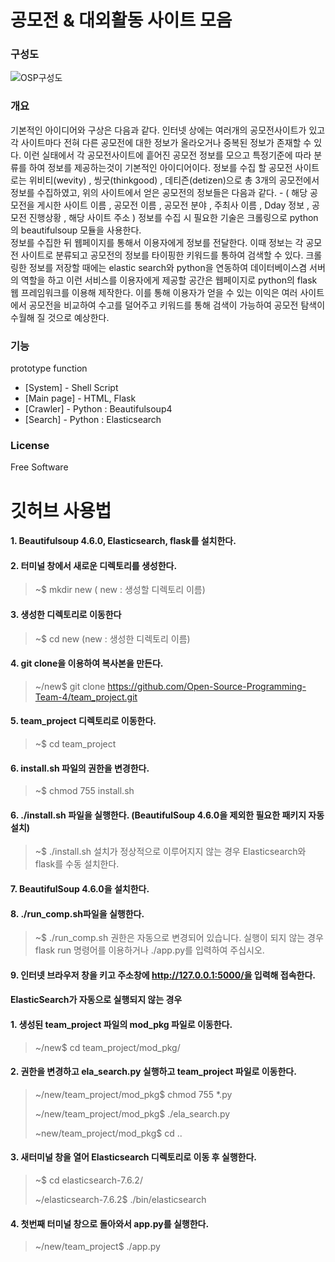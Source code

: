 # 공모전 & 대외활동 사이트 모음


### 구성도

![OSP구성도](https://user-images.githubusercontent.com/70523625/123081296-c8712180-d458-11eb-9860-bb1e7e8af6b3.png)

### 개요
   기본적인 아이디어와 구상은 다음과 같다. 
   인터넷 상에는 여러개의 공모전사이트가 있고 각 사이트마다 전혀 다른 공모전에 대한 정보가 올라오거나 중복된 정보가 존재할 수 있다. 
   이런 실태에서 각 공모전사이트에 흩어진 공모전 정보를 모으고 특정기준에 따라 분류를 하여 정보를 제공하는것이 기본적인 아이디어이다. 
   정보를 수집 할 공모전 사이트로는 위비티(wevity) , 씽굿(thinkgood) , 데티즌(detizen)으로 총 3개의 공모전에서 정보를 수집하였고, 위의 사이트에서 얻은 공모전의 정보들은 다음과 같다. 
      - ( 해당 공모전을 게시한 사이트 이름 , 공모전 이름 , 공모전 분야 , 주최사 이름 , Dday 정보 , 공모전 진행상황 , 해당 사이트 주소 ) 
   정보를 수집 시 필요한 기술은 크롤링으로 python의 beautifulsoup 모듈을 사용한다.  
   정보를 수집한 뒤 웹페이지를 통해서 이용자에게 정보를 전달한다. 이때 정보는 각 공모전 사이트로 분류되고 공모전의 정보를 타이핑한 키워드를 통하여 검색할 수 있다. 
   크롤링한 정보를 저장할 때에는 elastic search와 python을 연동하여 데이터베이스겸 서버의 역할을 하고 이런 서비스를 이용자에게 제공할 공간은 웹페이지로 python의 flask 웹 프레임워크를 이용해 제작한다. 
   이를 통해 이용자가 얻을 수 있는 이익은 여러 사이트에서 공모전을 비교하여 수고를 덜어주고 키워드를 통해 검색이 가능하여 공모전 탐색이 수월해 질 것으로 예상한다.


### 기능
prototype function
- [System] - Shell Script
- [Main page] - HTML, Flask
- [Crawler] - Python : Beautifulsoup4 
- [Search] - Python : Elasticsearch

### License
Free Software


깃허브 사용법
=============

#### 1.	Beautifulsoup 4.6.0, Elasticsearch, flask를 설치한다. 
#### 2.	터미널 창에서 새로운 디렉토리를 생성한다.
   >	~$ mkdir new  ( new : 생성할 디렉토리 이름)
#### 3.	생성한 디렉토리로 이동한다
   >	~$ cd new   (new : 생성한 디렉토리 이름)
#### 4.	git clone을 이용하여 복사본을 만든다.
   >	~/new$ git clone https://github.com/Open-Source-Programming-Team-4/team_project.git
#### 5. team_project 디렉토리로 이동한다.
   >  ~$ cd team_project
#### 6. install.sh 파일의 권한을 변경한다.
   >  ~$ chmod 755 install.sh
#### 6. ./install.sh 파일을 실행한다. (BeautifulSoup 4.6.0을 제외한 필요한 패키지 자동 설치)
   >  ~$ ./install.sh
   >  설치가 정상적으로 이루어지지 않는 경우 Elasticsearch와 flask를 수동 설치한다.
#### 7. BeautifulSoup 4.6.0을 설치한다.
#### 8. ./run_comp.sh파일을 실행한다.
   >  ~$ ./run_comp.sh
   >  권한은 자동으로 변경되어 있습니다.
   >  실행이 되지 않는 경우 flask run 명령어를 이용하거나 ./app.py를 입력하여 주십시오.
#### 9.  인터넷 브라우저 창을 키고 주소창에 http://127.0.0.1:5000/을 입력해 접속한다.

#### ElasticSearch가 자동으로 실행되지 않는 경우

#### 1.  생성된 team_project 파일의 mod_pkg 파일로 이동한다.
   >  ~/new$ cd team_project/mod_pkg/
#### 2.  권한을 변경하고 ela_search.py 실행하고 team_project 파일로 이동한다.
   > ~/new/team_project/mod_pkg$ chmod 755 *.py
   > 
   > ~/new/team_project/mod_pkg$ ./ela_search.py
   > 
   > ~new/team_project/mod_pkg$ cd ..
#### 3.  새터미널 창을 열어 Elasticsearch 디렉토리로 이동 후 실행한다.
   > ~$ cd elasticsearch-7.6.2/
   > 
   > ~/elasticsearch-7.6.2$ ./bin/elasticsearch
#### 4.  첫번째 터미널 창으로 돌아와서 app.py를 실행한다.
   > ~/new/team_project$ ./app.py

